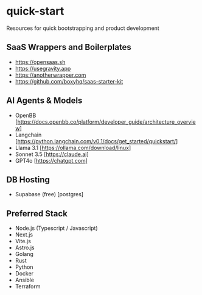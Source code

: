 # quick-start
Resources for quick bootstrapping and product development 

## SaaS Wrappers and Boilerplates
- https://opensaas.sh
- https://usegravity.app
- https://anotherwrapper.com
- https://github.com/boxyhq/saas-starter-kit

## AI Agents & Models
- OpenBB [https://docs.openbb.co/platform/developer_guide/architecture_overview]
- Langchain [https://python.langchain.com/v0.1/docs/get_started/quickstart/]
- Llama 3.1 [https://ollama.com/download/linux]
- Sonnet 3.5 [https://claude.ai]
- GPT4o [https://chatgpt.com]

## DB Hosting
- Supabase (free) [postgres]

## Preferred Stack
- Node.js (Typescript / Javascript)
- Next.js
- Vite.js
- Astro.js
- Golang
- Rust
- Python
- Docker
- Ansible
- Terraform
